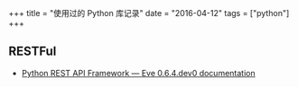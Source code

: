 +++
title = "使用过的 Python 库记录"
date = "2016-04-12"
tags = ["python"]
+++



## RESTFul 

* [Python REST API Framework — Eve 0.6.4.dev0 documentation](http://python-eve.org/index.html)


